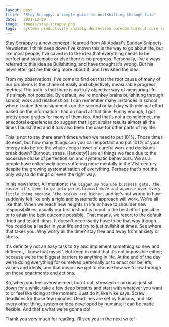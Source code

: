 ```yaml
---
layout: post
title:  "Stay Scrappy: A simple guide to bullshitting through life"
date:   2021-12-29
image:  images/stay-scrappy.png
tags:   systems productivity anxiety depression boredom burnout cure scrappy bullshit life
---
```


Stay Scrappy is a new concept I learned from Ali Abdaal's Sunday Snippets Newsletter. I think deep down I've known this is the way to go about life, but like most people, I've caved in to the idea that everything needs to be perfect and systematic or else there is no progress. Personally, I've always referred to this idea as Bullshitting, and have thought it's wrong. But his newsletter got me thinking more about it, and I revisited the idea.

From my observations, I've come to find out that the root cause of many of our problems is the chase of easily and objectively measurable progress metrics. The truth is that there is no truly objective way of measuring life. It's simply not possible. By default, we're monkey brains bullshitting through school, work and relationships. I can remember many instances in school where I submitted assignments on the second or last day with minimal effort based on the information I had on hand at that time. Funny enough, I got pretty good grades for many of them too. And that's not a coincidence, my anecdotal experiences do suggest that I got similar results almost all the times I bullshitted and it has also been the case for other parts of my life.

This is not to say there aren't times when we need to put 101%. Those times do exist, but how many things can you call important and put 101% of your energy into before the whole Jenga tower of careful work and decisions break down? Burnout, stress, [[anxiety]] are all things we face due to the excessive chase of perfectionism and systematic behaviours. We as a people have collectively been suffering more mentally in the 21st century despite the growing systematisation of everything. Perhaps that's not the only way to do things or even the right way.

In his newsletter, Ali mentions; ```The bigger my YouTube business gets, the easier it’s been to go into perfectionist mode and agonise over every little thing because ‘the stakes are higher.``` and he's not wrong to have suddenly felt like only a rigid and systematic approach will work. We're all like that. When we reach new heights in life or have to shoulder new responsibilities, usually our first instinct is to put in the best effort possible or to attain the best outcome possible. That means, we resort to the default 'tried and tested ideas. It doesn't necessarily have to be that way though. You could be a leader in your life and try to just bullshit at times. See where that takes you. Why worry all the time? stay free and away from anxiety or stress. 

It's definitely not an easy task to try and implement something so new and different, I know that myself. But keep in mind that it's not impossible either; because we're the biggest barriers to anything in life. At the end of the day we're doing everything for ourselves personally or to enact our beliefs, values and ideals, and that means we get to choose how we follow through on those enactments and actions.

So, when you feel overwhelmed, burnt out, stressed or anxious; just sit down for a while, take a few deep breaths and start with whatever you want to or feel like doing at the moment. 'Just do it, like Nike says. Screw deadlines for those few minutes. Deadlines are set by humans, and like every other thing, system or idea developed by humans; it can be made flexible. And that's what we're gonna do!

Thank you very much for reading. I'll see you in the next write!